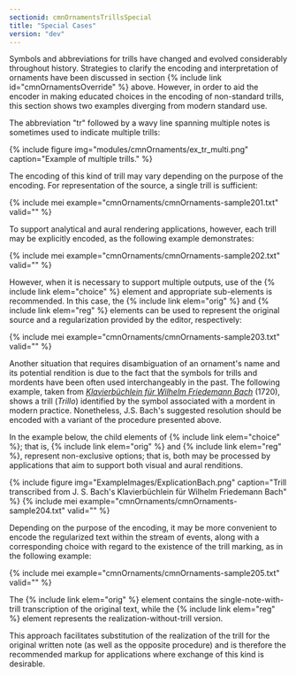 ```yaml
---
sectionid: cmnOrnamentsTrillsSpecial
title: "Special Cases"
version: "dev"
---
```


Symbols and abbreviations for trills have changed and evolved considerably throughout history. Strategies to clarify the encoding and interpretation of ornaments have been discussed in section {% include link id="cmnOrnamentsOverride" %} above. However, in order to aid the encoder in making educated choices in the encoding of non-standard trills, this section shows two examples diverging from modern standard use.

The abbreviation "tr" followed by a wavy line spanning multiple notes is sometimes used to indicate multiple trills:

{% include figure img="modules/cmnOrnaments/ex_tr_multi.png" caption="Example of multiple trills." %}

The encoding of this kind of trill may vary depending on the purpose of the encoding. For representation of the source, a single trill is sufficient:

{% include mei example="cmnOrnaments/cmnOrnaments-sample201.txt" valid="" %}

To support analytical and aural rendering applications, however, each trill may be explicitly encoded, as the following example demonstrates:

{% include mei example="cmnOrnaments/cmnOrnaments-sample202.txt" valid="" %}

However, when it is necessary to support multiple outputs, use of the {% include link elem="choice" %} element and appropriate sub-elements is recommended. In this case, the {% include link elem="orig" %} and {% include link elem="reg" %} elements can be used to represent the original source and a regularization provided by the editor, respectively:

{% include mei example="cmnOrnaments/cmnOrnaments-sample203.txt" valid="" %}

Another situation that requires disambiguation of an ornament's name and its potential rendition is due to the fact that the symbols for trills and mordents have been often used interchangeably in the past. The following example, taken from [*Klavierbüchlein für Wilhelm Friedemann Bach*](https://en.wikipedia.org/wiki/Klavierbüchlein_für_Wilhelm_Friedemann_Bach) (1720), shows a trill (*Trillo*) identified by the symbol associated with a mordent in modern practice. Nonetheless, J.S. Bach's suggested resolution should be encoded with a variant of the procedure presented above.

In the example below, the child elements of {% include link elem="choice" %}; that is, {% include link elem="orig" %} and {% include link elem="reg" %}, represent non-exclusive options; that is, both may be processed by applications that aim to support both visual and aural renditions.

{% include figure img="ExampleImages/ExplicationBach.png" caption="Trill transcribed from J. S. Bach's Klavierbüchlein für Wilhelm Friedemann Bach" %}
{% include mei example="cmnOrnaments/cmnOrnaments-sample204.txt" valid="" %}

Depending on the purpose of the encoding, it may be more convenient to encode the regularized text within the stream of events, along with a corresponding choice with regard to the existence of the trill marking, as in the following example:

{% include mei example="cmnOrnaments/cmnOrnaments-sample205.txt" valid="" %}

The {% include link elem="orig" %} element contains the single-note-with-trill transcription of the original text, while the {% include link elem="reg" %} element represents the realization-without-trill version.

This approach facilitates substitution of the realization of the trill for the original written note (as well as the opposite procedure) and is therefore the recommended markup for applications where exchange of this kind is desirable.
